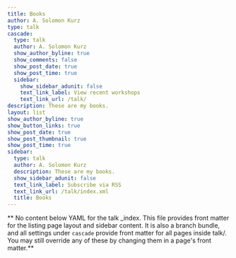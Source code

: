 ```yaml
---
title: Books
author: A. Solomon Kurz
type: talk
cascade:
  type: talk
  author: A. Solomon Kurz
  show_author_byline: true
  show_comments: false
  show_post_date: true
  show_post_time: true
  sidebar:
    show_sidebar_adunit: false
    text_link_label: View recent workshops
    text_link_url: /talk/
description: These are my books.
layout: list
show_author_byline: true
show_button_links: true
show_post_date: true
show_post_thumbnail: true
show_post_time: true
sidebar:
  type: talk
  author: A. Solomon Kurz
  description: These are my books.
  show_sidebar_adunit: false
  text_link_label: Subscribe via RSS
  text_link_url: /talk/index.xml
  title: Books
---
```


** No content below YAML for the talk _index. This file provides front matter for the listing page layout and sidebar content. It is also a branch bundle, and all settings under `cascade` provide front matter for all pages inside talk/. You may still override any of these by changing them in a page's front matter.**
